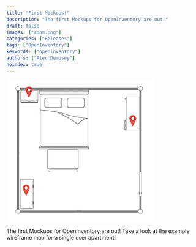 ```yaml
---
title: "First Mockups!"
description: "The first Mockups for OpenInventory are out!"
draft: false
images: ["room.png"]
categories: ["Releases"]
tags: ["OpenInventory"]
keywords: ["openinventory"]
authors: ["Alec Dempsey"]
noindex: true
---
```


![First Mockups!](room.png)

The first Mockups for OpenInventory are out! Take a look at the example wireframe map for a single user apartment!
